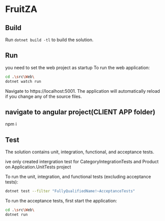 ﻿# FruitZA

## Build

Run `dotnet build -tl` to build the solution.

## Run

you need to set the web project as startup
To run the web application:

```bash
cd .\src\Web\
dotnet watch run
```

Navigate to https://localhost:5001. The application will automatically reload if you change any of the source files.

## navigate to angular project(CLIENT APP folder)

npm i



## Test

The solution contains unit, integration, functional, and acceptance tests.

ive only created intergration test for CategoryIntegrationTests and Product on Application.UnitTests project

To run the unit, integration, and functional tests (excluding acceptance tests):
```bash
dotnet test --filter "FullyQualifiedName!~AcceptanceTests"
```

To run the acceptance tests, first start the application:

```bash
cd .\src\Web\
dotnet run
```
